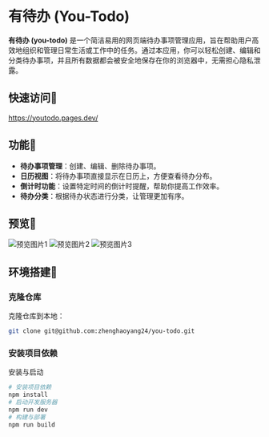 # 有待办 (You-Todo)

**有待办 (you-todo)** 是一个简洁易用的网页端待办事项管理应用，旨在帮助用户高效地组织和管理日常生活或工作中的任务。通过本应用，你可以轻松创建、编辑和分类待办事项，并且所有数据都会被安全地保存在你的浏览器中，无需担心隐私泄露。

## 快速访问🔗
https://youtodo.pages.dev/

## 功能🎯

- **待办事项管理**：创建、编辑、删除待办事项。
- **日历视图**：将待办事项直接显示在日历上，方便查看待办分布。
- **倒计时功能**：设置特定时间的倒计时提醒，帮助你提高工作效率。
- **待办分类**：根据待办状态进行分类，让管理更加有序。

## 预览👀

![预览图片1](https://github.com/user-attachments/assets/e75c0523-7f26-4fd6-9335-8ff6a5a063ea)
![预览图片2](https://github.com/user-attachments/assets/70a883ce-f154-4ac4-a6fe-0970b1c3357d)
![预览图片3](https://github.com/user-attachments/assets/3a783181-38a0-4628-b9bc-fb0ad0d66e5d)


## 环境搭建🚧

### 克隆仓库

克隆仓库到本地：

```bash
git clone git@github.com:zhenghaoyang24/you-todo.git
```

### 安装项目依赖

安装与启动

```bash
# 安装项目依赖
npm install
# 启动开发服务器
npm run dev
# 构建与部署
npm run build
```
